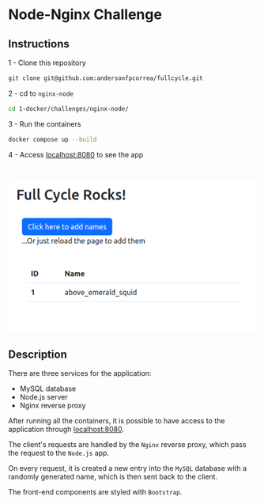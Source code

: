 # Node-Nginx Challenge

## Instructions

1 - Clone this repository

```bash
git clone git@github.com:andersonfpcorrea/fullcycle.git
```

2 - cd to `nginx-node`

```bash
cd 1-docker/challenges/nginx-node/
```

3 - Run the containers

```bash
docker compose up --build
```

4 - Access [localhost:8080](http://localhost:8080) to see the app

</br>

![App running](./app.png)

## Description

There are three services for the application:

- MySQL database
- Node.js server
- Nginx reverse proxy

After running all the containers, it is possible to have access to the application through [localhost:8080](http://localhost:8080).

The client's requests are handled by the `Nginx` reverse proxy, which pass the request to the `Node.js` app.

On every request, it is created a new entry into the `MySQL` database with a randomly generated name, which is then sent back to the client.

The front-end components are styled with `Bootstrap`.
